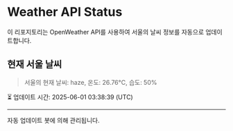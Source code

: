 
# Weather API Status

이 리포지토리는 OpenWeather API를 사용하여 서울의 날씨 정보를 자동으로 업데이트합니다.

## 현재 서울 날씨
> 서울의 현재 날씨: haze, 온도: 26.76°C, 습도: 50%

⏳ 업데이트 시간: 2025-06-01 03:38:39 (UTC)

---
자동 업데이트 봇에 의해 관리됩니다.
